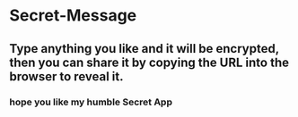 # Secret-Message
## Type anything you like and it will be encrypted, then you can share it by copying the URL into the browser to reveal it. 
### hope you like my humble Secret App

